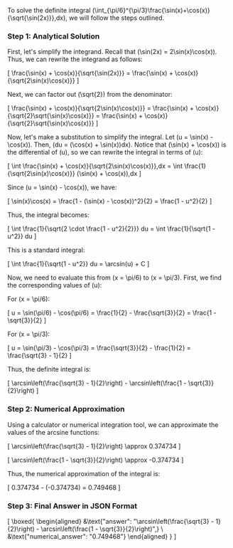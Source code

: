 To solve the definite integral \(\int_{\pi/6}^{\pi/3}\frac{\sin(x)+\cos(x)}{\sqrt{\sin(2x)}}\,dx\), we will follow the steps outlined.

### Step 1: Analytical Solution

First, let's simplify the integrand. Recall that \(\sin(2x) = 2\sin(x)\cos(x)\). Thus, we can rewrite the integrand as follows:

\[
\frac{\sin(x) + \cos(x)}{\sqrt{\sin(2x)}} = \frac{\sin(x) + \cos(x)}{\sqrt{2\sin(x)\cos(x)}}
\]

Next, we can factor out \(\sqrt{2}\) from the denominator:

\[
\frac{\sin(x) + \cos(x)}{\sqrt{2\sin(x)\cos(x)}} = \frac{\sin(x) + \cos(x)}{\sqrt{2}\sqrt{\sin(x)\cos(x)}} = \frac{\sin(x) + \cos(x)}{\sqrt{2}\sqrt{\sin(x)\cos(x)}}
\]

Now, let's make a substitution to simplify the integral. Let \(u = \sin(x) - \cos(x)\). Then, \(du = (\cos(x) + \sin(x))dx\). Notice that \(\sin(x) + \cos(x)\) is the differential of \(u\), so we can rewrite the integral in terms of \(u\):

\[
\int \frac{\sin(x) + \cos(x)}{\sqrt{2\sin(x)\cos(x)}}\,dx = \int \frac{1}{\sqrt{2\sin(x)\cos(x)}} (\sin(x) + \cos(x))\,dx
\]

Since \(u = \sin(x) - \cos(x)\), we have:

\[
\sin(x)\cos(x) = \frac{1 - (\sin(x) - \cos(x))^2}{2} = \frac{1 - u^2}{2}
\]

Thus, the integral becomes:

\[
\int \frac{1}{\sqrt{2 \cdot \frac{1 - u^2}{2}}} du = \int \frac{1}{\sqrt{1 - u^2}} du
\]

This is a standard integral:

\[
\int \frac{1}{\sqrt{1 - u^2}} du = \arcsin(u) + C
\]

Now, we need to evaluate this from \(x = \pi/6\) to \(x = \pi/3\). First, we find the corresponding values of \(u\):

For \(x = \pi/6\):

\[
u = \sin(\pi/6) - \cos(\pi/6) = \frac{1}{2} - \frac{\sqrt{3}}{2} = \frac{1 - \sqrt{3}}{2}
\]

For \(x = \pi/3\):

\[
u = \sin(\pi/3) - \cos(\pi/3) = \frac{\sqrt{3}}{2} - \frac{1}{2} = \frac{\sqrt{3} - 1}{2}
\]

Thus, the definite integral is:

\[
\arcsin\left(\frac{\sqrt{3} - 1}{2}\right) - \arcsin\left(\frac{1 - \sqrt{3}}{2}\right)
\]

### Step 2: Numerical Approximation

Using a calculator or numerical integration tool, we can approximate the values of the arcsine functions:

\[
\arcsin\left(\frac{\sqrt{3} - 1}{2}\right) \approx 0.374734
\]

\[
\arcsin\left(\frac{1 - \sqrt{3}}{2}\right) \approx -0.374734
\]

Thus, the numerical approximation of the integral is:

\[
0.374734 - (-0.374734) = 0.749468
\]

### Step 3: Final Answer in JSON Format

\[
\boxed{
\begin{aligned}
&\text{"answer": "\arcsin\left(\frac{\sqrt{3} - 1}{2}\right) - \arcsin\left(\frac{1 - \sqrt{3}}{2}\right)",} \\
&\text{"numerical_answer": "0.749468"}
\end{aligned}
}
\]